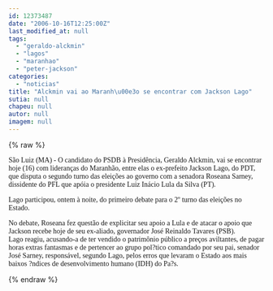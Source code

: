 ```yaml
---
id: 12373487
date: "2006-10-16T12:25:00Z"
last_modified_at: null
tags:
  - "geraldo-alckmin"
  - "lagos"
  - "maranhao"
  - "peter-jackson"
categories:
  - "noticias"
title: "Alckmin vai ao Maranh\u00e3o se encontrar com Jackson Lago"
sutia: null
chapeu: null
autor: null
imagem: null
---
```

{% raw %}
<p><P><FONT face=Verdana>São Luiz (MA) - O candidato do PSDB à Presidência, Geraldo Alckmin, vai se encontrar hoje (16) com lideranças do Maranhão, entre elas o ex-prefeito Jackson Lago, do PDT, que disputa o segundo turno das eleições ao governo com a senadora Roseana Sarney, dissidente do PFL que apóia o presidente Luiz Inácio Lula da Silva (PT).</FONT></P></p>
<p><P><FONT face=Verdana>Lago participou, ontem à noite, do primeiro debate para o 2º turno das eleições no Estado.</FONT></P></p>
<p><P><FONT face=Verdana>No debate, Roseana fez questão de explicitar seu apoio a Lula e de atacar o apoio que Jackson recebe hoje de seu ex-aliado, governador José Reinaldo Tavares (PSB). <BR>Lago reagiu, acusando-a de ter vendido o patrimônio público a preços aviltantes, de pagar horas extras fantasmas e de pertencer ao grupo pol?tico comandado por seu pai, senador José Sarney, responsável, segundo Lago, pelos erros que levaram o Estado aos mais baixos ?ndices de desenvolvimento humano (IDH) do Pa?s.</FONT></P> </p>
{% endraw %}